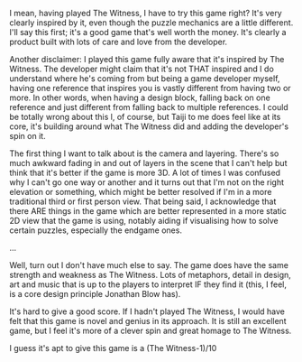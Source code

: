 
I mean, having played The Witness, I have to try this game right? It's very clearly inspired by it, even though the puzzle mechanics are a little different. I'll say this first; it's a good game that's well worth the money. It's clearly a product built with lots of care and love from the developer.

<!--more-->

Another disclaimer: I played this game fully aware that it's inspired by The Witness. The developer might claim that it's not THAT inspired and I do understand where he's coming from but being a game developer myself, having one reference that inspires you is vastly different from having two or more. In other words, when having a design block, falling back on one reference and just different from falling back to multiple references. I could be totally wrong about this l, of course, but Taiji to me does feel like at its core, it's building around what The Witness did and adding the developer's spin on it.

The first thing I want to talk about is the camera and layering. There's so much awkward fading in and out of layers in the scene that I can't help but think that it's better if the game is more 3D. A lot of times I was confused why I can't go one way or another and it turns out that I'm not on the right elevation or something, which might be better resolved if I'm in a more traditional third or first person view. That being said, I acknowledge that there ARE things in the game which are better represented in a more static 2D view that the game is using, notably aiding if visualising how to solve certain puzzles, especially the endgame ones. 

...

Well, turn out I don't have much else to say. The game does have the same strength and weakness as The Witness. Lots of metaphors, detail in design, art and music that is up to the players to interpret IF they find it (this, I feel, is a core design principle Jonathan Blow has).

It's hard to give a good score. If I hadn't played The Witness, I would have felt that this game is novel and genius in its approach. It is still an excellent game, but I feel it's more of a clever spin and great homage to The Witness.

I guess it's apt to give this game is a (The Witness-1)/10






